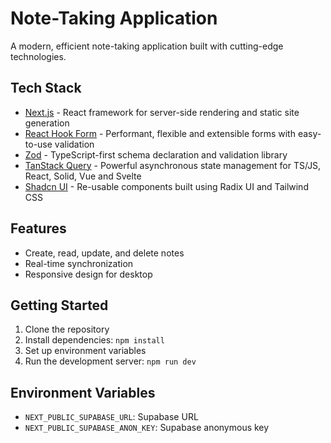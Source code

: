 # Note-Taking Application

A modern, efficient note-taking application built with cutting-edge technologies.

## Tech Stack

- [Next.js](https://nextjs.org/) - React framework for server-side rendering and static site generation
- [React Hook Form](https://react-hook-form.com/) - Performant, flexible and extensible forms with easy-to-use validation
- [Zod](https://github.com/colinhacks/zod) - TypeScript-first schema declaration and validation library
- [TanStack Query](https://tanstack.com/query/latest) - Powerful asynchronous state management for TS/JS, React, Solid, Vue and Svelte
- [Shadcn UI](https://ui.shadcn.com/) - Re-usable components built using Radix UI and Tailwind CSS

## Features

- Create, read, update, and delete notes
- Real-time synchronization
- Responsive design for desktop

## Getting Started

1. Clone the repository
2. Install dependencies: `npm install`
3. Set up environment variables
4. Run the development server: `npm run dev`

## Environment Variables

- `NEXT_PUBLIC_SUPABASE_URL`: Supabase URL
- `NEXT_PUBLIC_SUPABASE_ANON_KEY`: Supabase anonymous key
